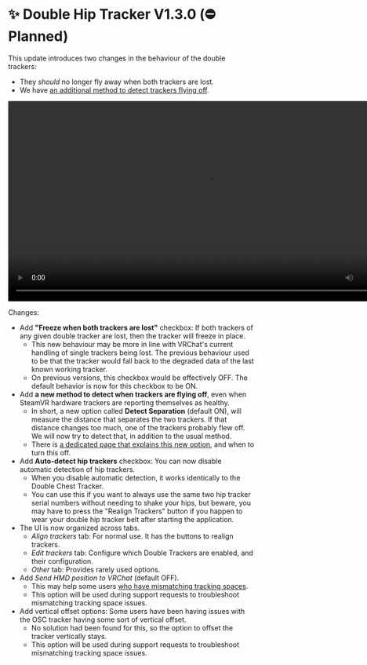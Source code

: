 ﻿---
date: 2024-08-23T07:00
unlisted: true
---

# ✨ Double Hip Tracker V1.3.0 (⛔ Planned)

This update introduces two changes in the behaviour of the double trackers:
- They *should* no longer fly away when both trackers are lost.
- We have [an additional method to detect trackers flying off](/docs/products/double-hip-tracker/v1.3-new-detection-method).

<video controls width="816">
    <source src={require('../docs/products/double-hip-tracker/img/dhtv130-f.mp4').default}/>
</video>

Changes:
- Add **"Freeze when both trackers are lost"** checkbox: If both trackers of any given double tracker are lost, then the tracker will freeze in place.
  - This new behaviour may be more in line with VRChat's current handling of single trackers being lost. The previous behaviour used to be that the tracker
    would fall back to the degraded data of the last known working tracker.
  - On previous versions, this checkbox would be effectively OFF. The default behavior is now for this checkbox to be ON.
- Add **a new method to detect when trackers are flying off**, even when SteamVR hardware trackers are reporting themselves as healthy.
  - In short, a new option called **Detect Separation** (default ON), will measure the distance that separates the two trackers. If
    that distance changes too much, one of the trackers probably flew off. We will now try to detect that, in addition to the usual method.
  - There is [a dedicated page that explains this new option](/docs/products/double-hip-tracker/v1.3-new-detection-method), and when to turn this off.
- Add **Auto-detect hip trackers** checkbox: You can now disable automatic detection of hip trackers.
  - When you disable automatic detection, it works identically to the Double Chest Tracker.
  - You can use this if you want to always use the same two hip tracker serial numbers without needing to shake your hips, but beware,
    you may have to press the "Realign Trackers" button if you happen to wear your double hip tracker belt after starting the application.
- The UI is now organized across tabs.
  - *Align trackers* tab: For normal use. It has the buttons to realign trackers.
  - *Edit trackers* tab: Configure which Double Trackers are enabled, and their configuration.
  - *Other* tab: Provides rarely used options.
- Add *Send HMD position to VRChat* (default OFF).
  - This may help some users [who have mismatching tracking spaces](https://docs.vrchat.com/docs/osc-trackers#receiving-head-data).
  - This option will be used during support requests to troubleshoot mismatching tracking space issues.
- Add vertical offset options: Some users have been having issues with the OSC tracker having some sort of vertical offset.
  - No solution had been found for this, so the option to offset the tracker vertically stays.
  - This option will be used during support requests to troubleshoot mismatching tracking space issues.

